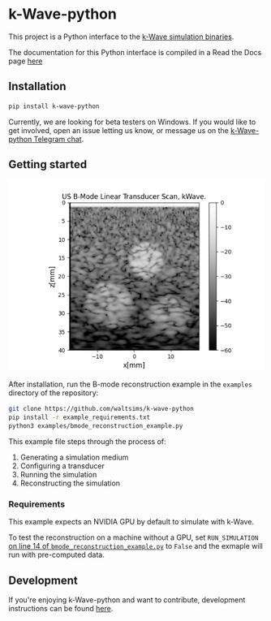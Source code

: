# k-Wave-python

This project is a Python interface to the [k-Wave simulation binaries](http://www.k-wave.org/download.php).

The documentation for this Python interface is compiled in a Read the Docs page [here](http://waltersimson.com/k-wave-python/)
## Installation

```bash
pip install k-wave-python
```

Currently, we are looking for beta testers on Windows.
If you would like to get involved, open an issue letting us know, or message us on the [k-Wave-python Telegram chat](https://t.me/+ILL4yGgcX0A2Y2Y6).

## Getting started
![](docs/images/example_bmode.png)

After installation, run the B-mode reconstruction example in the `examples` directory of the repository:

```bash
git clone https://github.com/waltsims/k-wave-python
pip install -r example_requirements.txt
python3 examples/bmode_reconstruction_example.py
```

This example file steps through the process of:
 1. Generating a simulation medium
 2. Configuring a transducer
 3. Running the simulation
 4. Reconstructing the simulation

### Requirements
This example expects an NVIDIA GPU by default to simulate with k-Wave.

To test the reconstruction on a machine without a GPU, set `RUN_SIMULATION` [on line 14 of `bmode_reconstruction_example.py`](https://github.com/waltsims/k-wave-python/blob/master/examples/bmode_reconstruction_example.py#L18) to `False` and the exmaple will run with pre-computed data.

## Development

If you're enjoying k-Wave-python and want to contribute, development instructions can be found [here](https://waltersimson.com/k-wave-python/development/development_environment.html).
